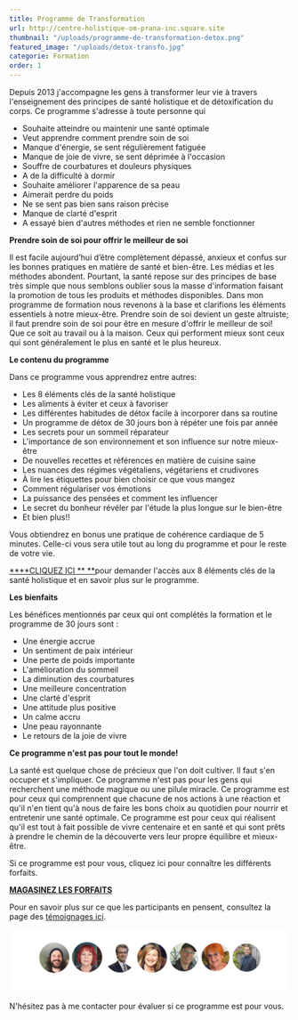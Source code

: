 ```yaml
---
title: Programme de Transformation
url: http://centre-holistique-om-prana-inc.square.site
thumbnail: "/uploads/programme-de-transformation-detox.png"
featured_image: "/uploads/detox-transfo.jpg"
categorie: Formation
order: 1
---
```


Depuis 2013 j'accompagne les gens à transformer leur vie à travers l'enseignement des principes de santé holistique et de détoxification du corps. Ce programme s'adresse à toute personne qui

- Souhaite atteindre ou maintenir une santé optimale
- Veut apprendre comment prendre soin de soi
- Manque d'énergie, se sent régulièrement fatiguée
- Manque de joie de vivre, se sent déprimée à l'occasion
- Souffre de courbatures et douleurs physiques
- A de la difficulté à dormir
- Souhaite améliorer l'apparence de sa peau
- Aimerait perdre du poids
- Ne se sent pas bien sans raison précise
- Manque de clarté d'esprit
- A essayé bien d'autres méthodes et rien ne semble fonctionner

**Prendre soin de soi pour offrir le meilleur de soi**

Il est facile aujourd’hui d’être complètement dépassé, anxieux et confus sur les bonnes pratiques en matière de santé et bien-être. Les médias et les méthodes abondent. Pourtant, la santé repose sur des principes de base très simple que nous semblons oublier sous la masse d'information faisant la promotion de tous les produits et méthodes disponibles. Dans mon programme de formation nous revenons à la base et clarifions les éléments essentiels à notre mieux-être. Prendre soin de soi devient un geste altruiste; il faut prendre soin de soi pour être en mesure d'offrir le meilleur de soi! Que ce soit au travail ou à la maison. Ceux qui performent mieux sont ceux qui sont généralement le plus en santé et le plus heureux.

**Le contenu du programme**

Dans ce programme vous apprendrez entre autres:

- Les 8 éléments clés de la santé holistique
- Les aliments à éviter et ceux à favoriser
- Les différentes habitudes de détox facile à incorporer dans sa routine
- Un programme de détox de 30 jours bon à répéter une fois par année
- Les secrets pour un sommeil réparateur
- L'importance de son environnement et son influence sur notre mieux-être
- De nouvelles recettes et références en matière de cuisine saine
- Les nuances des régimes végétaliens, végétariens et crudivores
- À lire les étiquettes pour bien choisir ce que vous mangez
- Comment régulariser vos émotions
- La puissance des pensées et comment les influencer
- Le secret du bonheur révéler par l'étude la plus longue sur le bien-être
- Et bien plus!!

Vous obtiendrez en bonus une pratique de cohérence cardiaque de 5 minutes. Celle-ci vous sera utile tout au long du programme et pour le reste de votre vie.

[\***\*CLIQUEZ ICI ** \*\*](https://cours.nancybilodeau.com/detoxtransformation)pour demander l'accès aux 8 éléments clés de la santé holistique et en savoir plus sur le programme.

**Les bienfaits**

Les bénéfices mentionnés par ceux qui ont complétés la formation et le programme de 30 jours sont :

- Une énergie accrue
- Un sentiment de paix intérieur
- Une perte de poids importante
- L'amélioration du sommeil
- La diminution des courbatures
- Une meilleure concentration
- Une clarté d'esprit
- Une attitude plus positive
- Un calme accru
- Une peau rayonnante
- Le retours de la joie de vivre

**Ce programme n'est pas pour tout le monde!**

La santé est quelque chose de précieux que l'on doit cultiver. Il faut s'en occuper et s'impliquer. Ce programme n'est pas pour les gens qui recherchent une méthode magique ou une pilule miracle. Ce programme est pour ceux qui comprennent que chacune de nos actions à une réaction et qu'il n'en tient qu'à nous de faire les bons choix au quotidien pour nourrir et entretenir une santé optimale. Ce programme est pour ceux qui réalisent qu'il est tout à fait possible de vivre centenaire et en santé et qui sont prêts à prendre le chemin de la découverte vers leur propre équilibre et mieux-être.

Si ce programme est pour vous, cliquez ici pour connaître les différents forfaits.

[**MAGASINEZ LES FORFAITS**](http://centre-holistique-om-prana-inc.square.site)

Pour en savoir plus sur ce que les participants en pensent, consultez la page des [témoignages ici](https://cours.nancybilodeau.com/temoignagesdetox).

![](/uploads/copie-de-copie-de-detox-transforme.png)

N'hésitez pas à me contacter pour évaluer si ce programme est pour vous.
